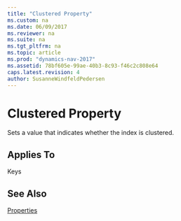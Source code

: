 ```yaml
---
title: "Clustered Property"
ms.custom: na
ms.date: 06/09/2017
ms.reviewer: na
ms.suite: na
ms.tgt_pltfrm: na
ms.topic: article
ms.prod: "dynamics-nav-2017"
ms.assetid: 78bf605e-99ae-40b3-8c93-f46c2c808e64
caps.latest.revision: 4
author: SusanneWindfeldPedersen
---
```

# Clustered Property
Sets a value that indicates whether the index is clustered.  
  
## Applies To  
 Keys  
  
## See Also  
 [Properties](devenv-properties.md)
